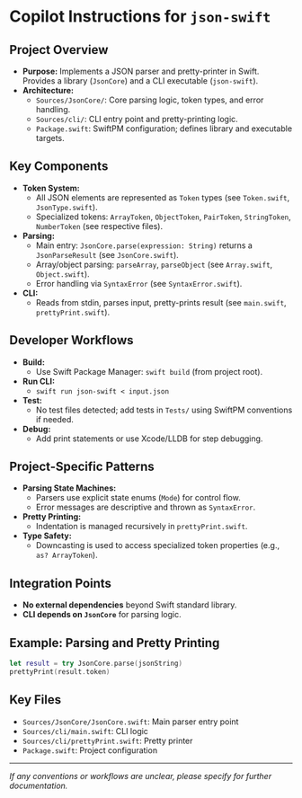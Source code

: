 # Copilot Instructions for `json-swift`

## Project Overview

- **Purpose:** Implements a JSON parser and pretty-printer in Swift. Provides a library (`JsonCore`) and a CLI executable (`json-swift`).
- **Architecture:**
  - `Sources/JsonCore/`: Core parsing logic, token types, and error handling.
  - `Sources/cli/`: CLI entry point and pretty-printing logic.
  - `Package.swift`: SwiftPM configuration; defines library and executable targets.

## Key Components

- **Token System:**
  - All JSON elements are represented as `Token` types (see `Token.swift`, `JsonType.swift`).
  - Specialized tokens: `ArrayToken`, `ObjectToken`, `PairToken`, `StringToken`, `NumberToken` (see respective files).
- **Parsing:**
  - Main entry: `JsonCore.parse(expression: String)` returns a `JsonParseResult` (see `JsonCore.swift`).
  - Array/object parsing: `parseArray`, `parseObject` (see `Array.swift`, `Object.swift`).
  - Error handling via `SyntaxError` (see `SyntaxError.swift`).
- **CLI:**
  - Reads from stdin, parses input, pretty-prints result (see `main.swift`, `prettyPrint.swift`).

## Developer Workflows

- **Build:**
  - Use Swift Package Manager: `swift build` (from project root).
- **Run CLI:**
  - `swift run json-swift < input.json`
- **Test:**
  - No test files detected; add tests in `Tests/` using SwiftPM conventions if needed.
- **Debug:**
  - Add print statements or use Xcode/LLDB for step debugging.

## Project-Specific Patterns

- **Parsing State Machines:**
  - Parsers use explicit state enums (`Mode`) for control flow.
  - Error messages are descriptive and thrown as `SyntaxError`.
- **Pretty Printing:**
  - Indentation is managed recursively in `prettyPrint.swift`.
- **Type Safety:**
  - Downcasting is used to access specialized token properties (e.g., `as? ArrayToken`).

## Integration Points

- **No external dependencies** beyond Swift standard library.
- **CLI depends on `JsonCore`** for parsing logic.

## Example: Parsing and Pretty Printing

```swift
let result = try JsonCore.parse(jsonString)
prettyPrint(result.token)
```

## Key Files

- `Sources/JsonCore/JsonCore.swift`: Main parser entry point
- `Sources/cli/main.swift`: CLI logic
- `Sources/cli/prettyPrint.swift`: Pretty printer
- `Package.swift`: Project configuration

---

_If any conventions or workflows are unclear, please specify for further documentation._
